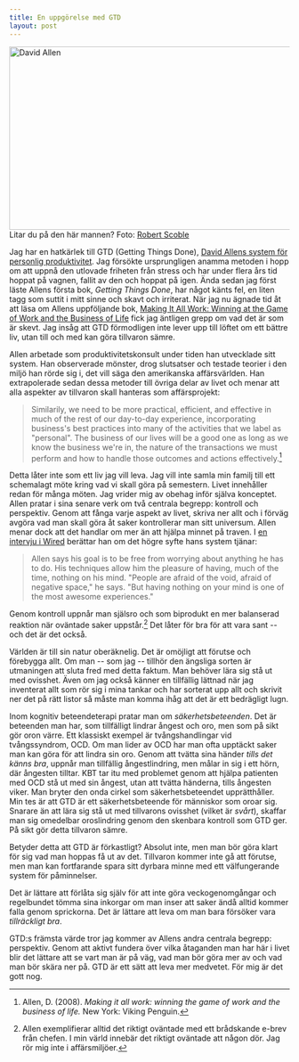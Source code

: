 ```yaml
---
title: En uppgörelse med GTD
layout: post
---
```


<p><img src="http://swedishpixels.com/bilder/david_allen.jpg" alt="David Allen" title="david_allen.jpg" border="0" width="595" height="329" /><span class="caption">Litar du på den här mannen? Foto: <a href="http://www.flickr.com/photos/scobleizer/3348236467/">Robert Scoble</a></span></p>

Jag har en hatkärlek till GTD (Getting Things Done), [David Allens system för personlig produktivitet][3]. Jag försökte ursprungligen anamma metoden i hopp om att uppnå den utlovade friheten från stress och har under flera års tid hoppat på vagnen, fallit av den och hoppat på igen. Ända sedan jag först läste Allens första bok, *Getting Things Done*, har något känts fel, en liten tagg som suttit i mitt sinne och skavt och irriterat. När jag nu ägnade tid åt att läsa om Allens uppföljande bok, [Making It All Work: Winning at the Game of Work and the Business of Life][1] fick jag äntligen grepp om vad det är som är skevt. Jag insåg att GTD förmodligen inte lever upp till löftet om ett bättre liv, utan till och med kan göra tillvaron sämre.

Allen arbetade som produktivitetskonsult under tiden han utvecklade sitt system. Han observerade mönster, drog slutsatser och testade teorier i den miljö han rörde sig i, det vill säga den amerikanska affärsvärlden. Han extrapolerade sedan dessa metoder till övriga delar av livet och menar att alla aspekter av tillvaron skall hanteras som affärsprojekt:

> Similarily, we need to be more practical, efficient, and effective in much of the rest of our day-to-day experience, incorporating business's best practices into many of the activities that we label as "personal". The business of our lives will be a good one as long as we know the business we're in, the nature of the transactions we must perform and how to handle those outcomes and actions effectively.[^2]

Detta låter inte som ett liv jag vill leva. Jag vill inte samla min familj till ett schemalagt möte kring vad vi skall göra på semestern. Livet innehåller redan för många möten. Jag vrider mig av obehag inför själva konceptet.
Allen pratar i sina senare verk om två centrala begrepp: kontroll och perspektiv. Genom att fånga varje aspekt av livet, skriva ner allt och i förväg avgöra vad man skall göra åt saker kontrollerar man sitt universum.  Allen menar dock att det handlar om mer än att hjälpa minnet på traven. I [en intervju i Wired][2] berättar han om det högre syfte hans system tjänar:

> Allen says his goal is to be free from worrying about anything he has to do. His techniques allow him the pleasure of having, much of the time, nothing on his mind. "People are afraid of the void, afraid of negative space," he says. "But having nothing on your mind is one of the most awesome experiences."

Genom kontroll uppnår man själsro och som biprodukt en mer balanserad reaktion när oväntade saker uppstår.[^1] Det låter för bra för att vara sant -- och det är det också.

Världen är till sin natur oberäknelig. Det är omöjligt att förutse och förebygga allt. Om man -- som jag -- tillhör den ängsliga sorten är utmaningen att sluta fred med detta faktum. Man behöver lära sig stå ut med ovisshet. Även om jag också känner en tillfällig lättnad när jag inventerat allt som rör sig i mina tankar och har sorterat upp allt och skrivit ner det på rätt listor så måste man komma ihåg att det är ett bedrägligt lugn.

Inom kognitiv beteendeterapi pratar man om *säkerhetsbeteenden*. Det är beteenden man har, som tillfälligt lindrar ångest och oro, men som på sikt gör oron värre. Ett klassiskt exempel är tvångshandlingar vid tvångssyndrom, OCD. Om man lider av OCD har man ofta upptäckt saker man kan göra för att lindra sin oro. Genom att tvätta sina händer *tills det känns bra*, uppnår man tillfällig ångestlindring, men målar in sig i ett hörn, där ångesten tilltar. KBT tar itu med problemet genom att hjälpa patienten med OCD stå ut med sin ångest, utan att tvätta händerna, tills ångesten viker. Man bryter den onda cirkel som säkerhetsbeteendet upprätthåller.
Min tes är att GTD är ett säkerhetsbeteende för människor som oroar sig. Snarare än att lära sig stå ut med tillvarons ovisshet (vilket är *svårt*), skaffar man sig omedelbar oroslindring genom den skenbara kontroll som GTD ger. På sikt gör detta tillvaron sämre.

Betyder detta att GTD är förkastligt? Absolut inte, men man bör göra klart för sig vad man hoppas få ut av det. Tillvaron kommer inte gå att förutse, men man kan fortfarande spara sitt dyrbara minne med ett välfungerande system för påminnelser.

Det är lättare att förlåta sig själv för att inte göra veckogenomgångar och regelbundet tömma sina inkorgar om man inser att saker ändå alltid kommer falla genom sprickorna. Det är lättare att leva om man bara försöker vara *tillräckligt bra*.

GTD:s främsta värde tror jag kommer av Allens andra centrala begrepp: perspektiv. Genom att aktivt fundera över vilka åtaganden man har här i livet blir det lättare att se vart man är på väg, vad man bör göra mer av och vad man bör skära ner på. GTD är ett sätt att leva mer medvetet. För mig är det gott nog.

[1]: http://www.adlibris.com/se/product.aspx?isbn=0143116622
[2]: http://www.wired.com/techbiz/people/magazine/15-10/ff_allen?currentPage=all#
[3]: http://www.davidco.com/

[^1]: Allen exemplifierar alltid det riktigt oväntade med ett brådskande e-brev från chefen. I min värld innebär det riktigt oväntade att någon dör. Jag rör mig inte i affärsmiljöer.

[^2]: Allen, D. (2008). *Making it all work: winning the game of work and the business of life.* New York: Viking Penguin.
